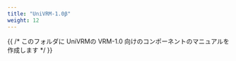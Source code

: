 ```yaml
---
title: "UniVRM-1.0β"
weight: 12
---
```


{{ /* このフォルダに UniVRMの VRM-1.0 向けのコンポーネントのマニュアルを作成します */ }}
